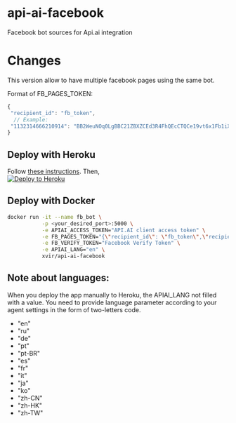 # api-ai-facebook
Facebook bot sources for Api.ai integration

# Changes
This version allow to have multiple facebook pages using the same bot.

Format of FB_PAGES_TOKEN:
```javascript
{
 "recipient_id": "fb_token",
  // Example: 
 "1132314666210914": "BB2WeuNOq0LgBBC21ZBXZCEd3R4FhQEcCTQCe19vt6x1Fb1iXfuPxGBcIwZBy42sgqfZBnZARGMOXoJNxEDWZCjjuQWnJ1eSIDAsrRNWDf0aa4495VNkarbI3k4pZBE26zwlcxSHUAQ6tzCFdtM17OpuZAsxjuytDaIMzQBT8weQB4wZDAD"
}
```


## Deploy with Heroku
Follow [these instructions](https://docs.api.ai/docs/facebook-integration#hosting-fb-messenger-bot-with-heroku).
Then,  
[![Deploy to Heroku](https://www.herokucdn.com/deploy/button.svg)](https://heroku.com/deploy)

## Deploy with Docker

```bash
docker run -it --name fb_bot \
           -p <your_desired_port>:5000 \
           -e APIAI_ACCESS_TOKEN="API.AI client access token" \
           -e FB_PAGES_TOKEN="{\"recipient_id\": \"fb_token\",\"recipient_id2\": \"fb_token2\"}" \
           -e FB_VERIFY_TOKEN="Facebook Verify Token" \
           -e APIAI_LANG="en" \
           xvir/api-ai-facebook
```

## Note about languages:
When you deploy the app manually to Heroku, the APIAI_LANG not filled with a value.
You need to provide language parameter according to your agent settings in the form of two-letters code.
 
 * "en"
 * "ru"
 * "de"
 * "pt"
 * "pt-BR"
 * "es"
 * "fr"
 * "it"
 * "ja"
 * "ko"
 * "zh-CN"
 * "zh-HK"
 * "zh-TW"
